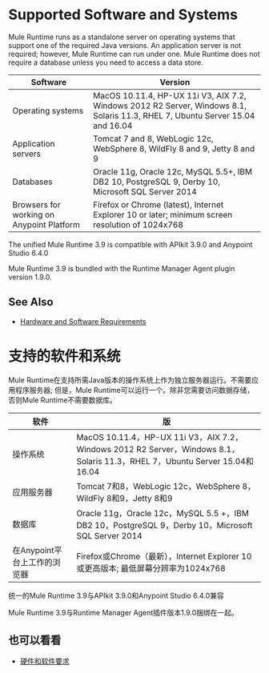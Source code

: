 # Supported Software and Systems

Mule Runtime runs as a standalone server on operating systems that support one of the required Java versions. An application server is not required; however, Mule Runtime can run under one. Mule Runtime does not require a database unless you need to access a data store.

| Software                                  | Version                                                      |
| ----------------------------------------- | ------------------------------------------------------------ |
| Operating systems                         | MacOS 10.11.4, HP-UX 11i V3, AIX 7.2, Windows 2012 R2 Server, Windows 8.1, Solaris 11.3, RHEL 7, Ubuntu Server 15.04 and 16.04 |
| Application servers                       | Tomcat 7 and 8, WebLogic 12c, WebSphere 8, WildFly 8 and 9, Jetty 8 and 9 |
| Databases                                 | Oracle 11g, Oracle 12c, MySQL 5.5+, IBM DB2 10, PostgreSQL 9, Derby 10, Microsoft SQL Server 2014 |
| Browsers for working on Anypoint Platform | Firefox or Chrome (latest), Internet Explorer 10 or later; minimum screen resolution of 1024x768 |

The unified Mule Runtime 3.9 is compatible with APIkit 3.9.0 and Anypoint Studio 6.4.0

Mule Runtime 3.9 is bundled with the Runtime Manager Agent plugin version 1.9.0.

## See Also

- [Hardware and Software Requirements](https://docs.mulesoft.com/mule-runtime/3.9/hardware-and-software-requirements)

# 支持的软件和系统

Mule Runtime在支持所需Java版本的操作系统上作为独立服务器运行。不需要应用程序服务器; 但是，Mule Runtime可以运行一个。除非您需要访问数据存储，否则Mule Runtime不需要数据库。

| 软件                         | 版                                                           |
| ---------------------------- | ------------------------------------------------------------ |
| 操作系统                     | MacOS 10.11.4，HP-UX 11i V3，AIX 7.2，Windows 2012 R2 Server，Windows 8.1，Solaris 11.3，RHEL 7，Ubuntu Server 15.04和16.04 |
| 应用服务器                   | Tomcat 7和8，WebLogic 12c，WebSphere 8，WildFly 8和9，Jetty 8和9 |
| 数据库                       | Oracle 11g，Oracle 12c，MySQL 5.5 +，IBM DB2 10，PostgreSQL 9，Derby 10，Microsoft SQL Server 2014 |
| 在Anypoint平台上工作的浏览器 | Firefox或Chrome（最新），Internet Explorer 10或更高版本; 最低屏幕分辨率为1024x768 |

统一的Mule Runtime 3.9与APIkit 3.9.0和Anypoint Studio 6.4.0兼容

Mule Runtime 3.9与Runtime Manager Agent插件版本1.9.0捆绑在一起。

## 也可以看看

- [硬件和软件要求](https://docs.mulesoft.com/mule-runtime/3.9/hardware-and-software-requirements)



